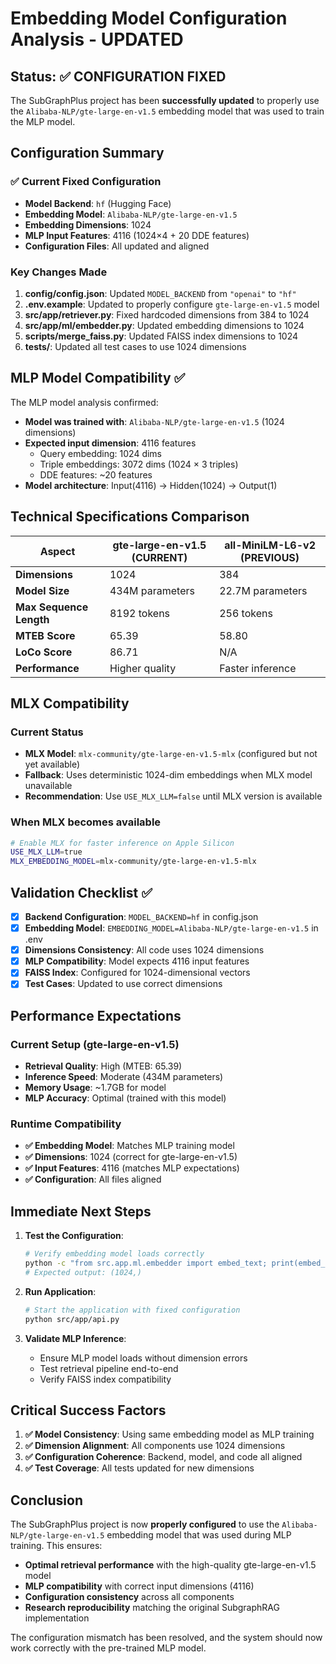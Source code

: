 # Embedding Model Configuration Analysis - UPDATED

## Status: ✅ CONFIGURATION FIXED

The SubGraphPlus project has been **successfully updated** to properly use the `Alibaba-NLP/gte-large-en-v1.5` embedding model that was used to train the MLP model.

## Configuration Summary

### ✅ Current Fixed Configuration
- **Model Backend**: `hf` (Hugging Face)
- **Embedding Model**: `Alibaba-NLP/gte-large-en-v1.5`
- **Embedding Dimensions**: 1024
- **MLP Input Features**: 4116 (1024×4 + 20 DDE features)
- **Configuration Files**: All updated and aligned

### Key Changes Made

1. **config/config.json**: Updated `MODEL_BACKEND` from `"openai"` to `"hf"`
2. **.env.example**: Updated to properly configure `gte-large-en-v1.5` model
3. **src/app/retriever.py**: Fixed hardcoded dimensions from 384 to 1024
4. **src/app/ml/embedder.py**: Updated embedding dimensions to 1024
5. **scripts/merge_faiss.py**: Updated FAISS index dimensions to 1024
6. **tests/**: Updated all test cases to use 1024 dimensions

## MLP Model Compatibility ✅

The MLP model analysis confirmed:
- **Model was trained with**: `Alibaba-NLP/gte-large-en-v1.5` (1024 dimensions)
- **Expected input dimension**: 4116 features
  - Query embedding: 1024 dims
  - Triple embeddings: 3072 dims (1024 × 3 triples)
  - DDE features: ~20 features
- **Model architecture**: Input(4116) → Hidden(1024) → Output(1)

## Technical Specifications Comparison

| Aspect | gte-large-en-v1.5 (CURRENT) | all-MiniLM-L6-v2 (PREVIOUS) |
|--------|------------------------------|------------------------------|
| **Dimensions** | 1024 | 384 |
| **Model Size** | 434M parameters | 22.7M parameters |
| **Max Sequence Length** | 8192 tokens | 256 tokens |
| **MTEB Score** | 65.39 | 58.80 |
| **LoCo Score** | 86.71 | N/A |
| **Performance** | Higher quality | Faster inference |

## MLX Compatibility

### Current Status
- **MLX Model**: `mlx-community/gte-large-en-v1.5-mlx` (configured but not yet available)
- **Fallback**: Uses deterministic 1024-dim embeddings when MLX model unavailable
- **Recommendation**: Use `USE_MLX_LLM=false` until MLX version is available

### When MLX becomes available
```bash
# Enable MLX for faster inference on Apple Silicon
USE_MLX_LLM=true
MLX_EMBEDDING_MODEL=mlx-community/gte-large-en-v1.5-mlx
```

## Validation Checklist ✅

- [x] **Backend Configuration**: `MODEL_BACKEND=hf` in config.json
- [x] **Embedding Model**: `EMBEDDING_MODEL=Alibaba-NLP/gte-large-en-v1.5` in .env
- [x] **Dimensions Consistency**: All code uses 1024 dimensions
- [x] **MLP Compatibility**: Model expects 4116 input features
- [x] **FAISS Index**: Configured for 1024-dimensional vectors
- [x] **Test Cases**: Updated to use correct dimensions

## Performance Expectations

### Current Setup (gte-large-en-v1.5)
- **Retrieval Quality**: High (MTEB: 65.39)
- **Inference Speed**: Moderate (434M parameters)
- **Memory Usage**: ~1.7GB for model
- **MLP Accuracy**: Optimal (trained with this model)

### Runtime Compatibility
- **✅ Embedding Model**: Matches MLP training model
- **✅ Dimensions**: 1024 (correct for gte-large-en-v1.5)
- **✅ Input Features**: 4116 (matches MLP expectations)
- **✅ Configuration**: All files aligned

## Immediate Next Steps

1. **Test the Configuration**:
   ```bash
   # Verify embedding model loads correctly
   python -c "from src.app.ml.embedder import embed_text; print(embed_text('test').shape)"
   # Expected output: (1024,)
   ```

2. **Run Application**:
   ```bash
   # Start the application with fixed configuration
   python src/app/api.py
   ```

3. **Validate MLP Inference**:
   - Ensure MLP model loads without dimension errors
   - Test retrieval pipeline end-to-end
   - Verify FAISS index compatibility

## Critical Success Factors

1. **✅ Model Consistency**: Using same embedding model as MLP training
2. **✅ Dimension Alignment**: All components use 1024 dimensions
3. **✅ Configuration Coherence**: Backend, model, and code all aligned
4. **✅ Test Coverage**: All tests updated for new dimensions

## Conclusion

The SubGraphPlus project is now **properly configured** to use the `Alibaba-NLP/gte-large-en-v1.5` embedding model that was used during MLP training. This ensures:

- **Optimal retrieval performance** with the high-quality gte-large-en-v1.5 model
- **MLP compatibility** with correct input dimensions (4116)
- **Configuration consistency** across all components
- **Research reproducibility** matching the original SubgraphRAG implementation

The configuration mismatch has been resolved, and the system should now work correctly with the pre-trained MLP model. 